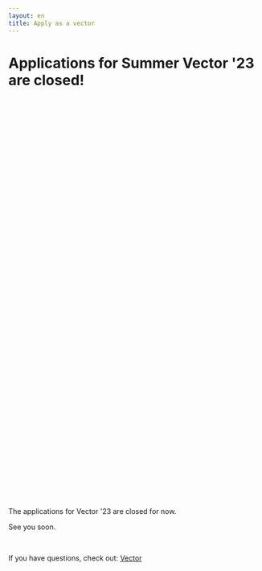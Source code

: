 ```yaml
---
layout: en
title: Apply as a vector
---
```


<h1 id="titel">Applications for Summer Vector '23 are closed!</h1>

<div id="poster-image" style="margin: auto; width: 530px; height: 800px; background-image: url('/static/img/ansognuSommerEn23.png');">
</div>

<p id ="n">The applications for Vector '23 are closed for now.</p>
<p id ="nn">See you soon.</p>
<br />


If you have questions, check out: <a href="/en/vektor">Vector</a>

<script>

  function showVectorApplication() {
    var div = document.getElementById("n")
    var n = document.getElementById("nn")
    var titel = document.getElementById("titel")
    titel.innerHTML = "The application for Vector'23 is open!"
    n.remove()
    div.innerHTML = '<br / ><a style="text-align: center;"href="https://docs.google.com/forms/d/e/1FAIpQLSf5VIB7O_rrS5Bp4PJAC688lhcRQxS0nXW4Epn3JTb-zFl4Zg/viewform"><button class="applyBtn">Apply now!</button></a><br />'
  }

  var deadline = new Date("February 11, 2023 00:00:01");
  if (deadline > new Date) {
    showVectorApplication()
  }
    
</script>